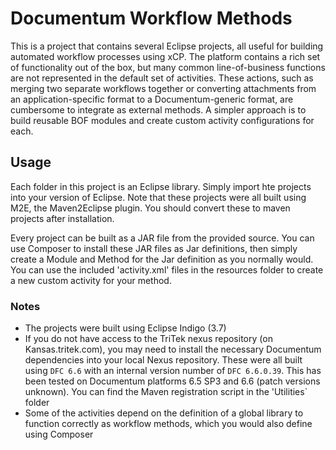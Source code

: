 Documentum Workflow Methods
===========================
This is a project that contains several Eclipse projects, all useful for building automated workflow processes using xCP.
The platform contains a rich set of functionality out of the box, but many common line-of-business functions are not represented 
in the default set of activities.  These actions, such as merging two separate workflows together or converting attachments 
from an application-specific format to a Documentum-generic format, are cumbersome to integrate as external methods.  A 
simpler approach is to build reusable BOF modules and create custom activity configurations for each. 

Usage
-----
Each folder in this project is an Eclipse library.  Simply import hte projects into your version of Eclipse.  Note that these
projects were all built using M2E, the Maven2Eclipse plugin.  You should convert these to maven projects after installation.

Every project can be built as a JAR file from the provided source. You can use Composer to install these JAR files as Jar 
definitions, then simply create a Module and Method for the Jar definition as you normally would. You can use the included 
'activity.xml' files in the resources folder to create a new custom activity for your method.

### Notes
* The projects were built using Eclipse Indigo (3.7)
* If you do not have access to the TriTek nexus repository (on Kansas.tritek.com), you may need to install the necessary 
Documentum dependencies into your local Nexus repository.  These were all built using `DFC 6.6` with an internal version 
number of `DFC 6.6.0.39`.  This has been tested on Documentum platforms 6.5 SP3 and 6.6 (patch versions unknown). You can
find the Maven registration script in the 'Utilities` folder
* Some of the activities depend on the definition of a global library to function correctly as workflow methods, which you
would also define using Composer
